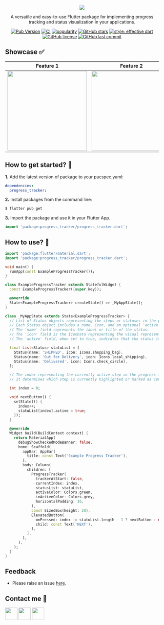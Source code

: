 <!--
This README describes the package. If you publish this package to pub.dev,
this README's contents appear on the landing page for your package.

For information about how to write a good package README, see the guide for
[writing package pages](https://dart.dev/guides/libraries/writing-package-pages).

For general information about developing packages, see the Dart guide for
[creating packages](https://dart.dev/guides/libraries/create-library-packages)
and the Flutter guide for
[developing packages and plugins](https://flutter.dev/developing-packages).
-->

<p align="center"><img src="https://imgur.com/qAbFBpJ.png"></p>


<p align="center">A versatile and easy-to-use Flutter package for implementing progress tracking and status visualization in your applications.</p>

<p align="center">
<a href="https://pub.dev/packages/progress_tracker" target="_blank"><img src="https://img.shields.io/pub/v/progress_tracker" alt="Pub Version" /></a>
<a href="https://github.com/nixtomalon/progress-tracker/actions?query=workflow%3Apublish" target="_blank"><img src="https://github.com/nixtomalon/progress-tracker/actions/workflows/publish.yml/badge.svg?event=push" alt="CI" /></a>
<a href="https://pub.dev/packages/progress_tracker/score" target="_blank"><img src="https://img.shields.io/badge/dynamic/json?color=teal&label=popularity&query=popularity&url=http://www.pubscore.gq/popularity?package=progress_tracker" alt="popularity" /></a>
<a href="https://github.com/nixtomalon/progress-tracker/stargazers" target="_blank"><img src="https://img.shields.io/github/stars/nixtomalon/progress-tracker" alt="GitHub stars" /></a>
<a href="https://github.com/tenhobi/effective_dart" target="_blank"><img src="https://img.shields.io/badge/style-effective_dart-54C5F8.svg" alt="style: effective dart" /></a>
<a href="https://github.com/nixtomalon/progress-tracker/blob/main/LICENSE" target="_blank"><img src="https://img.shields.io/github/license/nixtomalon/progress-tracker" alt="GitHub license" /></a>
<a href="https://github.com/nixtomalon/progress-tracker/commits/main" target="_blank"><img src="https://img.shields.io/github/last-commit/nixtomalon/progress-tracker" alt="GitHub last commit" /></a>
</p>

## Showcase ✅

| Feature 1 | Feature 2 | Feature 3 |
|-----------|-----------|-----------|
| <img src="https://github.com/nixtomalon/progress_tracker/raw/main/assets/pt-sample-3.gif" width="260"/> | <img src="https://github.com/nixtomalon/progress_tracker/raw/main/assets/pt-sample-2.gif" width="260"/> | <img src="https://github.com/nixtomalon/progress_tracker/raw/main/assets/pt-sample-1.gif" width="260"/> |



## How to get started? 🤔

**1.** Add the latest version of package to your pucspec.yaml:
```yaml
dependencies:
  progress_tracker:
```
**2.** Install packages from the command line:
```bash
$ flutter pub get
```
**3.** Import the package and use it in your Flutter App.
```dart
import 'package:progress_tracker/progress_tracker.dart';
```

## How to use? 🤔

```dart
import 'package:flutter/material.dart';
import 'package:progress_tracker/progress_tracker.dart';

void main() {
  runApp(const ExampleProgressTracker());
}

class ExampleProgressTracker extends StatefulWidget {
  const ExampleProgressTracker({super.key});

  @override
  State<ExampleProgressTracker> createState() => _MyAppState();
}

class _MyAppState extends State<ExampleProgressTracker> {
  // List of Status objects representing the steps or statuses in the progress tracker.
  // Each Status object includes a name, icon, and an optional 'active' parameter to indicate its current status.
  // The 'name' field represents the label or title of the status.
  // The 'icon' field is the IconData representing the visual representation of the status.
  // The 'active' field, when set to true, indicates that the status is currently active or completed.

  final List<Status> statuList = [
    Status(name: 'SHIPPED', icon: Icons.shopping_bag),
    Status(name: 'Out for Delivery', icon: Icons.local_shipping),
    Status(name: 'Delivered', icon: Icons.check_circle),
  ];

  // The index representing the currently active step in the progress tracker.
  // It determines which step is currently highlighted or marked as completed.

  int index = 0;

  void nextButton() {
    setState(() {
      index++;
      statuList[index].active = true;
    });
  }

  @override
  Widget build(BuildContext context) {
    return MaterialApp(
      debugShowCheckedModeBanner: false,
      home: Scaffold(
        appBar: AppBar(
          title: const Text('Example Progress Tracker'),
        ),
        body: Column(
          children: [
            ProgressTracker(
              trackerAtStart: false,
              currentIndex: index,
              statusList: statuList,
              activeColor: Colors.green,
              inActiveColor: Colors.grey,
              horizontalPadding: 16,
            ),
            const SizedBox(height: 20),
            ElevatedButton(
              onPressed: index != statuList.length - 1 ? nextButton : null,
              child: const Text('NEXT'),
            ),
          ],
        ),
      ),
    );
  }
}

```
## Feedback
* Please raise an issue <a href = "https://github.com/nixtomalon/progress_tracker/issues">here</a>.

## Contact me 📨
<a href="https://github.com/nixtomalon"><img src= "https://img.icons8.com/ios-glyphs/344/github.png" width = "40px"/></a> <a href="https://www.linkedin.com/in/norman-tomalon/"><img src= "https://img.icons8.com/color/344/linkedin.png" width = "40px"/></a> <a href="mailto:nonixtomalon@gmail.com"><img src= "https://img.icons8.com/color/344/gmail-new.png" width = "40px"/></a>
